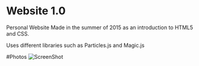 # Website 1.0

Personal Website 
Made in the summer of 2015 as an introduction to HTML5 and CSS.

Uses different libraries such as Particles.js and Magic.js

#Photos
![ScreenShot](https://raw.github.com/nathanliu1/Website-1.0/master/images/website1.jpg)
